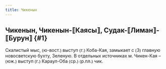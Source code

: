```yaml
---
title: Чикенын
---
```

## Чикенын, Чикенын-⟦Каясы⟧, Судак-⟦Лиман⟧-⟦Бурун⟧ {#1}

Скалистый мыс, ⦅ю-вост.⦆ выступ ⦅г.⦆ Коба-Кая, замыкает с ⦅З⦆ главную новосветскую бухту, Зеленую. В отдельных источниках м. Чикен-Кая – ⦅юж.⦆ выступ ⦅г.⦆ Караул-Оба ⦅ср.⦆ ⦅р.пл.⦆ чик.
